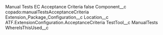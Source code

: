 <?xml version="1.0" encoding="UTF-8"?>
<CustomMetadata xmlns="http://soap.sforce.com/2006/04/metadata" xmlns:xsi="http://www.w3.org/2001/XMLSchema-instance" xmlns:xsd="http://www.w3.org/2001/XMLSchema">
    <label>Manual Tests EC Acceptance Criteria</label>
    <protected>false</protected>
    <values>
        <field>Component__c</field>
        <value xsi:type="xsd:string">copado:manualTestsAcceptanceCriteria</value>
    </values>
    <values>
        <field>Extension_Package_Configuration__c</field>
        <value xsi:nil="true"/>
    </values>
    <values>
        <field>Location__c</field>
        <value xsi:type="xsd:string">ATF.ExtensionConfiguration.AcceptanceCriteria</value>
    </values>
    <values>
        <field>TestTool__c</field>
        <value xsi:type="xsd:string">ManualTests</value>
    </values>
    <values>
        <field>WhereIsThisUsed__c</field>
        <value xsi:nil="true"/>
    </values>
</CustomMetadata>

